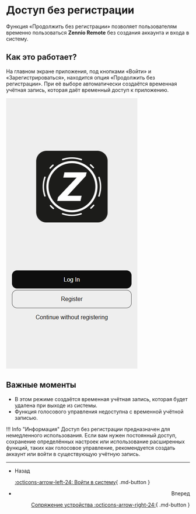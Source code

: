 # Доступ без регистрации

Функция «Продолжить без регистрации» позволяет пользователям временно пользоваться **Zennio Remote** без создания аккаунта и входа в систему.

## Как это работает?

На главном экране приложения, под кнопками «Войти» и «Зарегистрироваться», находится опция «Продолжить без регистрации». При её выборе автоматически создаётся временная учётная запись, которая даёт временный доступ к приложению.

![guest_access.png](../images/guest_access.png)

## Важные моменты

- В этом режиме создаётся временная учётная запись, которая будет удалена при выходе из системы.
- Функция голосового управления недоступна с временной учётной записью.

!!! Info "Информация"
    Доступ без регистрации предназначен для немедленного использования. Если вам нужен постоянный доступ, сохранение определённых настроек или использование расширенных функций, таких как голосовое управление, рекомендуется создать аккаунт или войти в существующую учётную запись.

------

<div class="grid cards" markdown>

- <div class="card" style="text-align: left;">Назад

    [:octicons-arrow-left-24: Войти в систему](/zr-manual-ru/access_register/login){ .md-button }

- <div class="card" style="text-align: right;">Вперед
    
    [Сопряжение устройства :octicons-arrow-right-24:](/zr-manual-ru//devices/device_pairing){ .md-button }

</div></div></div>